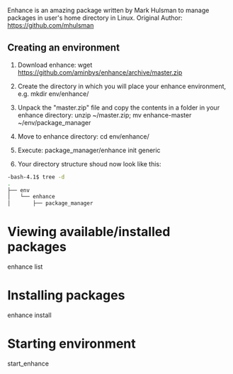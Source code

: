 Enhance is an amazing package written by Mark Hulsman to manage packages in user's home directory in Linux.
Original Author: https://github.com/mhulsman

Creating an environment
-----------------------

1. Download enhance: wget https://github.com/aminbys/enhance/archive/master.zip

2. Create the directory in which you will place your enhance environment, e.g. mkdir env/enhance/

3. Unpack the "master.zip" file and copy the contents in a folder in your enhance directory:
unzip ~/master.zip; mv enhance-master ~/env/package_manager

4. Move to enhance directory: cd env/enhance/

5. Execute: package_manager/enhance init generic

6. Your directory structure shoud now look like this:

```bash
-bash-4.1$ tree -d
.
├── env
│   └── enhance
│       ├── package_manager
```

Viewing available/installed packages
====================================

enhance list


Installing packages
===================

enhance install <packagename>


Starting environment
====================

start_enhance

